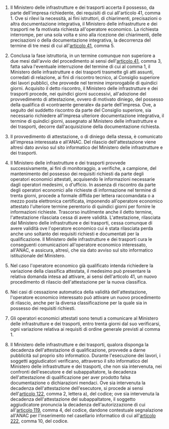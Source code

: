 1. Il Ministero delle infrastrutture e dei trasporti accerta il possesso, da parte dell'impresa richiedente, dei requisiti di cui all'articolo 41, comma 1. Ove si rilevi la necessità, ai fini istruttori, di chiarimenti, precisazioni o altra documentazione integrativa, il Ministero delle infrastrutture e dei trasporti ne fa motivata richiesta all'operatore economico. La richiesta interrompe, per una sola volta e sino alla ricezione dei chiarimenti, delle precisazioni o della documentazione integrativa, la decorrenza del termine di tre mesi di cui all'[articolo 41](/allegato-2.12-articolo-41/1), comma 5.

2. Conclusa la fase istruttoria, in un termine comunque non superiore a due mesi dall'avvio del procedimento ai sensi dell'[articolo 41](/allegato-2.12-articolo-41/1), comma 3, fatta salva l'eventuale interruzione del termine di cui al comma 1, il Ministero delle infrastrutture e dei trasporti trasmette gli atti assunti, corredati di relazione, ai fini di riscontro tecnico, al Consiglio superiore dei lavori pubblici, che provvede nel termine improrogabile di quindici giorni. Acquisito il detto riscontro, il Ministero delle infrastrutture e dei trasporti procede, nei quindici giorni successivi, all'adozione del provvedimento di attestazione, ovvero di motivato diniego, del possesso della qualifica di «contraente generale» da parte dell'impresa. Ove, a seguito del suddetto riscontro da parte del Consiglio superiore, sia necessario richiedere all'impresa ulteriore documentazione integrativa, il termine di quindici giorni, assegnato al Ministero delle infrastrutture e dei trasporti, decorre dall'acquisizione della documentazione richiesta.

3. Il provvedimento di attestazione, o di diniego della stessa, è comunicato all'impresa interessata e all'ANAC. Del rilascio dell'attestazione viene altresì dato avviso sul sito informatico del Ministero delle infrastrutture e dei trasporti.

4. Il Ministero delle infrastrutture e dei trasporti provvede successivamente, ai fini di monitoraggio, a verifiche, a campione, del mantenimento del possesso dei requisiti richiesti da parte degli operatori economici attestati, acquisendo le informazioni necessarie dagli operatori medesimi, o d'ufficio. In assenza di riscontro da parte degli operatori economici alle richieste di informazione nel termine di trenta giorni, procede a formale diffida per lettera raccomandata o a mezzo posta elettronica certificata, imponendo all'operatore economico attestato l'ulteriore termine perentorio di quindici giorni per fornire le informazioni richieste. Trascorso inutilmente anche il detto termine, l'attestazione rilasciata cessa di avere validità. L'attestazione, rilasciata dal Ministero delle infrastrutture e dei trasporti, cessa comunque di avere validità ove l'operatore economico cui è stata rilasciata perda anche uno soltanto dei requisiti richiesti e documentati per la qualificazione. Il Ministero delle infrastrutture e dei trasporti cura le conseguenti comunicazioni all'operatore economico interessato, all'ANAC, e assicura, altresì, che sia dato avviso sul sito informatico istituzionale del Ministero.

5. Nel caso l'operatore economico già qualificato intenda richiedere la variazione della classifica attestata, il medesimo può presentare la relativa domanda intesa ad attivare, ai sensi dell'articolo 41, un nuovo procedimento di rilascio dell'attestazione per la nuova classifica.

5. Nei casi di cessazione automatica della validità dell'attestazione, l'operatore economico interessato può attivare un nuovo procedimento di rilascio, anche per la diversa classificazione per la quale sia in possesso dei requisiti richiesti.

6. Gli operatori economici attestati sono tenuti a comunicare al Ministero delle infrastrutture e dei trasporti, entro trenta giorni dal suo verificarsi, ogni variazione relativa ai requisiti di ordine generale previsti al comma 1.

7. Il Ministero delle infrastrutture e dei trasporti, qualora disponga la decadenza dell'attestazione di qualificazione, provvede a darne pubblicità sul proprio sito informatico. Durante l'esecuzione dei lavori, i soggetti aggiudicatori verificano, attraverso il sito informatico del Ministero delle infrastrutture e dei trasporti, che non sia intervenuta, nei confronti dell'esecutore e del subappaltatore, la decadenza dell'attestazione di qualificazione per aver prodotto falsa documentazione o dichiarazioni mendaci. Ove sia intervenuta la decadenza dell'attestazione dell'esecutore, si procede ai sensi dell'[articolo 122](/articolo-122/1), comma 2, lettera a), del codice; ove sia intervenuta la decadenza dell'attestazione del subappaltatore, il soggetto aggiudicatore pronuncia la decadenza dell'autorizzazione di cui all'[articolo 119](/articolo-119/2), comma 4, del codice, dandone contestuale segnalazione all'ANAC per l'inserimento nel casellario informatico di cui all'[articolo 222](/articolo-222/2), comma 10, del codice.
